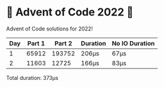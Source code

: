 # 🎄 Advent of Code 2022 🎅
Advent of Code solutions for 2022!

| Day | Part 1  | Part 2        | Duration | No IO Duration |
|-----|---------|---------------|----------|----------------|
| 1   | 65912  | 193752 | 206μs    | 67μs           |
| 2   | 11603  | 12725  | 166μs    | 83μs           |

Total duration: 373μs